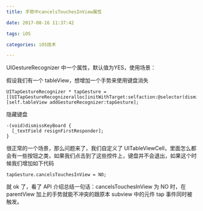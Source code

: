 ```yaml
---
title: 手势中cancelsTouchesInView属性

date: 2017-08-16 11:37:42

tags: iOS

categories: iOS技术

---
```


UIGestureRecognizer 中一个属性，默认值为YES，使用场景：

假设我们有一个 tableView，想增加一个手势来使用键盘消失

```
UITapGestureRecognizer * tapGesture = [[UITapGestureRecognizeralloc]initWithTarget:selfaction:@selector(dismissKeyBoard)];
[self.tableView addGestureRecognizer:tapGesture];
```

隐藏键盘

```
-(void)dismissKeyBoard {
  [_textField resignFirstResponder];
}
```

很正常的一个场景，那么问题来了，我们自定义了 UITableViewCell，里面怎么都会有一些按钮之类，如果我们点击到了这些控件上，键盘并不会退出，如果这个时候我们增加如下代码

```
tapGesture.cancelsTouchesInView = NO;
```

就 ok 了，看了 API 介绍总结一句话：cancelsTouchesInView 为 NO 时，在 parentView 加上的手势就能不冲突的跟原本 subview 中的元件 tap 事件同时被触发。

